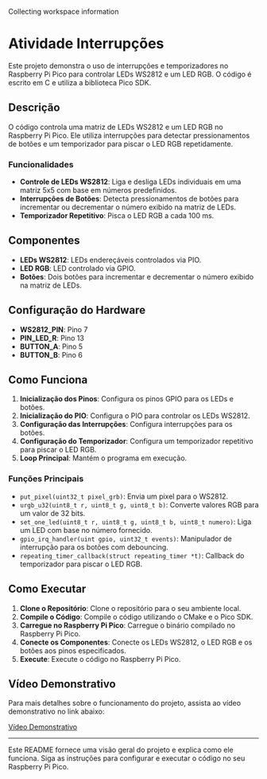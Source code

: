 Collecting workspace information

# Atividade Interrupções

Este projeto demonstra o uso de interrupções e temporizadores no Raspberry Pi Pico para controlar LEDs WS2812 e um LED RGB. O código é escrito em C e utiliza a biblioteca Pico SDK.

## Descrição

O código controla uma matriz de LEDs WS2812 e um LED RGB no Raspberry Pi Pico. Ele utiliza interrupções para detectar pressionamentos de botões e um temporizador para piscar o LED RGB repetidamente.

### Funcionalidades

- **Controle de LEDs WS2812**: Liga e desliga LEDs individuais em uma matriz 5x5 com base em números predefinidos.
- **Interrupções de Botões**: Detecta pressionamentos de botões para incrementar ou decrementar o número exibido na matriz de LEDs.
- **Temporizador Repetitivo**: Pisca o LED RGB a cada 100 ms.

## Componentes

- **LEDs WS2812**: LEDs endereçáveis controlados via PIO.
- **LED RGB**: LED controlado via GPIO.
- **Botões**: Dois botões para incrementar e decrementar o número exibido na matriz de LEDs.

## Configuração do Hardware

- **WS2812_PIN**: Pino 7
- **PIN_LED_R**: Pino 13
- **BUTTON_A**: Pino 5
- **BUTTON_B**: Pino 6

## Como Funciona

1. **Inicialização dos Pinos**: Configura os pinos GPIO para os LEDs e botões.
2. **Inicialização do PIO**: Configura o PIO para controlar os LEDs WS2812.
3. **Configuração das Interrupções**: Configura interrupções para os botões.
4. **Configuração do Temporizador**: Configura um temporizador repetitivo para piscar o LED RGB.
5. **Loop Principal**: Mantém o programa em execução.

### Funções Principais

- `put_pixel(uint32_t pixel_grb)`: Envia um pixel para o WS2812.
- `urgb_u32(uint8_t r, uint8_t g, uint8_t b)`: Converte valores RGB para um valor de 32 bits.
- `set_one_led(uint8_t r, uint8_t g, uint8_t b, uint8_t numero)`: Liga um LED com base no número fornecido.
- `gpio_irq_handler(uint gpio, uint32_t events)`: Manipulador de interrupção para os botões com debouncing.
- `repeating_timer_callback(struct repeating_timer *t)`: Callback do temporizador para piscar o LED RGB.

## Como Executar

1. **Clone o Repositório**: Clone o repositório para o seu ambiente local.
2. **Compile o Código**: Compile o código utilizando o CMake e o Pico SDK.
3. **Carregue no Raspberry Pi Pico**: Carregue o binário compilado no Raspberry Pi Pico.
4. **Conecte os Componentes**: Conecte os LEDs WS2812, o LED RGB e os botões aos pinos especificados.
5. **Execute**: Execute o código no Raspberry Pi Pico.

## Vídeo Demonstrativo

Para mais detalhes sobre o funcionamento do projeto, assista ao vídeo demonstrativo no link abaixo:

[Vídeo Demonstrativo](https://youtu.be/p6xIbqXBE5M)

---

Este README fornece uma visão geral do projeto e explica como ele funciona. Siga as instruções para configurar e executar o código no seu Raspberry Pi Pico.